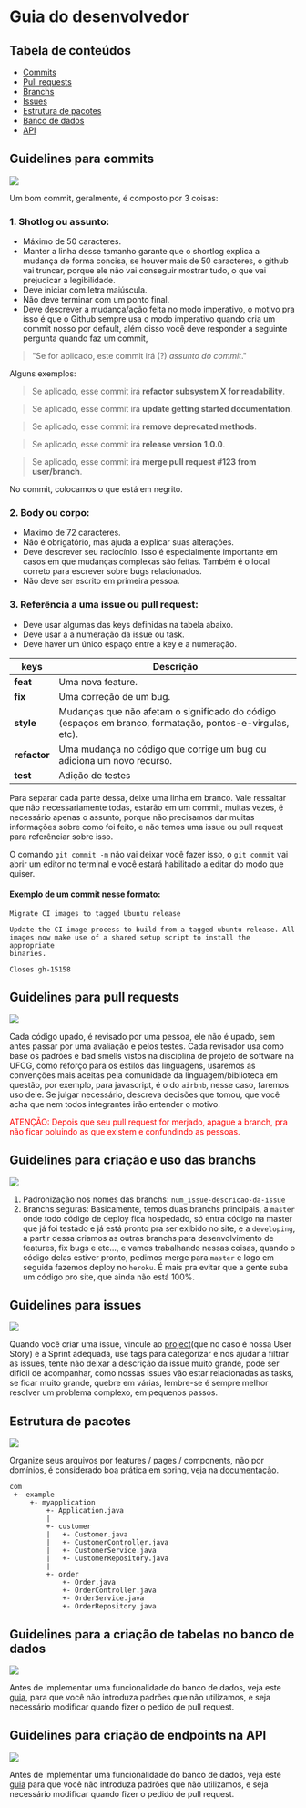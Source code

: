 # Guia do desenvolvedor

## Tabela de conteúdos
- [Commits](#guidelines-para-commits)
- [Pull requests](#guidelines-para-pull-requests)
- [Branchs](#guidelines-para-criação-e-uso-das-branchs)
- [Issues](#guidelines-para-issues)
- [Estrutura de pacotes](#estrutura-de-pacotes)
- [Banco de dados](#guidelines-para-a-criação-de-tabelas-no-banco-de-dados)
- [API](#guidelines-para-criação-de-endpoints-na-API)


##  Guidelines para commits
![](https://img.icons8.com/dusk/100/000000/commit-git.png)

Um bom commit, geralmente, é composto por 3 coisas: 

###   1. Shotlog ou assunto:

- Máximo de 50 caracteres.
- Manter a linha desse tamanho garante que o shortlog explica a mudança de forma concisa, se houver mais de 50 caracteres, o github vai truncar, porque ele não vai conseguir mostrar tudo, o que vai prejudicar a legibilidade.
-  Deve iniciar com letra maiúscula.
- Não deve terminar com um ponto final.
- Deve descrever a mudança/ação feita no modo imperativo, o motivo pra isso é que o Github sempre usa o modo imperativo quando cria um commit nosso por default, além disso você deve responder a seguinte pergunta quando faz um commit,  
> "Se for aplicado, este commit irá (?) *assunto do commit*."

Alguns exemplos: 
  > Se aplicado, esse commit irá **refactor subsystem X for readability**.
  
  > Se aplicado, esse commit irá **update getting started documentation**.
  
  > Se aplicado, esse commit irá **remove deprecated methods**.
  
  > Se aplicado, esse commit irá **release version 1.0.0**.
  
  > Se aplicado, esse commit irá **merge pull request #123 from user/branch**.

No commit, colocamos o que está em negrito.

###   2. Body ou corpo:
- Maximo de 72 caracteres.
- Não é obrigatório, mas ajuda a explicar suas alterações.
- Deve descrever seu raciocínio. Isso é especialmente importante em casos em que mudanças complexas são feitas. Também é o local correto para escrever sobre bugs relacionados.
- Não deve ser escrito em primeira pessoa.

###     3. Referência a uma issue ou pull request:
- Deve usar algumas das keys definidas na tabela abaixo.
- Deve usar a a numeração da issue ou task.
- Deve haver um único espaço entre a key e a numeração.

| keys         | Descrição                                                                                               |
| -------------|---------------------------------------------------------------------------------------------------------|
| **feat**     | Uma nova feature.                                                                                       |
| **fix**      | Uma correção de um bug.                                                                                 |
| **style**    | Mudanças que não afetam o significado do código (espaços em branco, formatação, pontos-e-virgulas, etc).|
| **refactor** | Uma mudança no código que corrige um bug ou adiciona um novo recurso.                                   |
| **test**     | Adição de testes                                                                                        |

Para separar cada parte dessa, deixe uma linha em branco. Vale ressaltar que não necessariamente todas, estarão em um commit, muitas vezes, é necessário apenas o assunto, porque não precisamos dar muitas informações sobre como foi feito, e não temos uma issue ou pull request para referênciar sobre isso.

O comando `git commit -m` não vai deixar você fazer isso, o `git commit` vai abrir um editor no terminal e você estará habilitado a editar do modo que quiser.

#### Exemplo de um commit nesse formato:

```
Migrate CI images to tagged Ubuntu release

Update the CI image process to build from a tagged ubuntu release. All
images now make use of a shared setup script to install the appropriate
binaries.

Closes gh-15158
```

## Guidelines para pull requests
![](https://img.icons8.com/dusk/100/000000/compare-git.png)

Cada código upado, é revisado por uma pessoa, ele não é upado, sem antes passar por uma avaliação e pelos testes. Cada revisador usa como base os padrões e bad smells vistos na disciplina de projeto de software na UFCG, como reforço para os estilos das linguagens, usaremos as convenções mais aceitas pela comunidade da linguagem/biblioteca em questão, por exemplo, para javascript, é o do `airbnb`, nesse caso, faremos uso dele. 
Se julgar necessário, descreva decisões que tomou, que você acha que nem todos integrantes irão entender o motivo.


<span style="color:red">ATENÇÃO: Depois que seu pull request for merjado, apague a branch, pra não ficar poluindo as que existem e confundindo as pessoas.</span>

## Guidelines para criação e uso das branchs
![](https://img.icons8.com/dusk/100/000000/code-fork.png)

1. Padronização nos nomes das branchs: `num_issue-descricao-da-issue`
2. Branchs seguras: Basicamente, temos duas branchs principais, a `master` onde todo código de deploy fica hospedado, só entra código na master que já foi testado e já está pronto pra ser exibido no site, e a `developing`, a partir dessa criamos as outras branchs para desenvolvimento de features, fix bugs e etc..., e vamos trabalhando nessas coisas, quando o código delas estiver pronto, pedimos merge para `master` e logo em seguida fazemos deploy no `heroku`. 
É mais pra evitar que a gente suba um código pro site, que ainda não está 100%.

## Guidelines para issues
![](https://img.icons8.com/dusk/100/000000/answers.png)

Quando você criar uma issue, vincule ao [project](https://github.com/SpinnelSun/CCCPharma/projects)(que no caso é nossa User Story) e a Sprint adequada, use tags para categorizar e nos ajudar a filtrar as issues, tente não deixar a descrição da issue muito grande, pode ser dificil de acompanhar, como nossas issues vão estar relacionadas as tasks, se ficar muito grande, quebre em várias, lembre-se é sempre melhor resolver um problema complexo, em pequenos passos.

## Estrutura de pacotes
![](https://img.icons8.com/dusk/100/000000/folder-tree.png)

Organize seus arquivos por features / pages / components, não por domínios, é considerado boa prática em spring, veja na [documentação](https://docs.spring.io/spring-boot/docs/current/reference/html/using-boot-structuring-your-code.html). 

```
com
 +- example
     +- myapplication
         +- Application.java
         |
         +- customer
         |   +- Customer.java
         |   +- CustomerController.java
         |   +- CustomerService.java
         |   +- CustomerRepository.java
         |
         +- order
             +- Order.java
             +- OrderController.java
             +- OrderService.java
             +- OrderRepository.java
```
## Guidelines para a criação de tabelas no banco de dados
![](https://img.icons8.com/dusk/100/000000/data-configuration.png)

Antes de implementar uma funcionalidade do banco de dados, veja este [guia](https://github.com/RootSoft/Database-Naming-Convention), para que você não introduza padrões que não utilizamos, e seja necessário modificar quando fizer o pedido de pull request.

## Guidelines para criação de endpoints na API
![](https://img.icons8.com/dusk/100/000000/api-settings.png)

Antes de implementar uma funcionalidade do banco de dados, veja este [guia](https://restfulapi.net/resource-naming/)
para que você não introduza padrões que não utilizamos, e seja necessário modificar quando fizer o pedido de pull request.